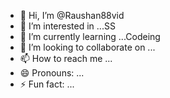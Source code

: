 - 👋 Hi, I’m @Raushan88vid
- 👀 I’m interested in ...SS
- 🌱 I’m currently learning ...Codeing
- 💞️ I’m looking to collaborate on ...
- 📫 How to reach me ...
- 😄 Pronouns: ...
- ⚡ Fun fact: ...

<!---
Raushan88vid/Raushan88vid is a ✨ special ✨ repository because its `README.md` (this file) appears on your GitHub profile.
You can click the Preview link to take a look at your changes.
--->
